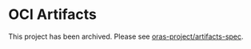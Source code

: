 # OCI Artifacts

This project has been archived. Please see [oras-project/artifacts-spec](https://github.com/oras-project/artifacts-spec).
